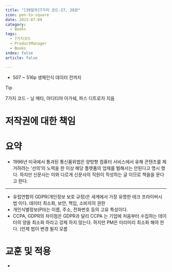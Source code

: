 ```yaml
---
title: "[39일차]7가지 코드-27, 28장"
icon: pen-to-square
date: 2023-07-09
category:
  - Books
tags:
  - 7가지코드
  - ProductManager
  - Books
index: false
article: false

---
```


- 507 ~ 516p 생체인식 데이터 전까지

<!-- more -->

>[!tip]
>7가지 코드 - 닐 메타, 아디티야 아가쉐, 파스 디트로자 지음


# 저작권에 대한 책임

# 요약

- 1996년 미국에서 통과된 통신품위법은 양방향 컴퓨터 서비스에서 유해 콘텐츠를 제거하려는 ‘선의’의 노력을 한 이상 해당 플랫폼의 업체를 벌해서는 안된다고 명시 했다. 
하지만 신문사는 이와 다르게 신문사의 직원이 작성하는 글 이므로 책을을 문다고 한다.

---

- 유럽연합의 GDPR(개인정보 보호 규정)은 세계에서 가장 유명한 테크 프라이버시 법 이다. 
데이터 최소화, 보안, 책임, 소비자의 권한
- 개인식별정보(PII)는 이름, 주소, 전화번호 등의 고유 특성이다.
- CCPA, GDPR의 차이점은 GDPR과 달리 CCPA 는 기업에 처음부터 수집하는 데이터의 양을 최소화 하라고 강제 하지 않는다. 하지만 PM은 미리미리 최소화 해야 한다. (언제 법이 변경 될지 모름

# 교훈 및 적용

-